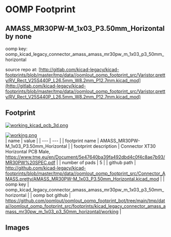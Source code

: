 # OOMP Footprint  
## AMASS_MR30PW-M_1x03_P3.50mm_Horizontal  by none  
  
oomp key: oomp_kicad_legacy_connector_amass_amass_mr30pw_m_1x03_p3_50mm_horizontal  
  
source repo at: [http://gitlab.com/kicad-legacy/kicad-footprints/blob/master/tmp/data//oomlout_oomp_footprint_src/Varistor.pretty/RV_Rect_V25S440P_L26.5mm_W8.2mm_P12.7mm.kicad_mod](http://gitlab.com/kicad-legacy/kicad-footprints/blob/master/tmp/data//oomlout_oomp_footprint_src/Varistor.pretty/RV_Rect_V25S440P_L26.5mm_W8.2mm_P12.7mm.kicad_mod)  
## Footprint  
  
[![working_kicad_pcb_3d.png](working_kicad_pcb_3d_600.png)](working_kicad_pcb_3d.png)  
  
[![working.png](working_600.png)](working.png)  
| name | value | 
| --- | --- | 
| footprint name | AMASS_MR30PW-M_1x03_P3.50mm_Horizontal | 
| footprint description | Connector XT30 Horizontal PCB Male, https://www.tme.eu/en/Document/5e47640ba39fa492dbd4c0f4c8ae7b93/MR30PW%20SPEC.pdf | 
| number of pads | 5 | 
| github path | http://github.com/kicad-legacy/kicad-footprints/blob/master/tmp/data//oomlout_oomp_footprint_src/Connector_AMASS.pretty/AMASS_MR30PW-M_1x03_P3.50mm_Horizontal.kicad_mod | 
| oomp key | oomp_kicad_legacy_connector_amass_amass_mr30pw_m_1x03_p3_50mm_horizontal | 
| oomp bot github | https://github.com/oomlout/oomlout_oomp_footprint_bot/tree/main/tmp/data//oomlout_oomp_footprint_src/footprints/kicad_legacy_connector_amass_amass_mr30pw_m_1x03_p3_50mm_horizontal/working | 
## Images  
